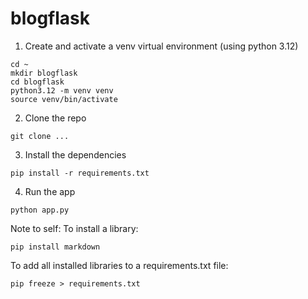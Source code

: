 # blogflask

1. Create and activate a venv virtual environment (using python 3.12)
```
cd ~
mkdir blogflask
cd blogflask
python3.12 -m venv venv
source venv/bin/activate
```

2. Clone the repo
```
git clone ...
```

3. Install the dependencies
```
pip install -r requirements.txt
```

4. Run the app
```
python app.py
```

Note to self:
To install a library:
```
pip install markdown
```
To add all installed libraries to a requirements.txt file:
```
pip freeze > requirements.txt
```
